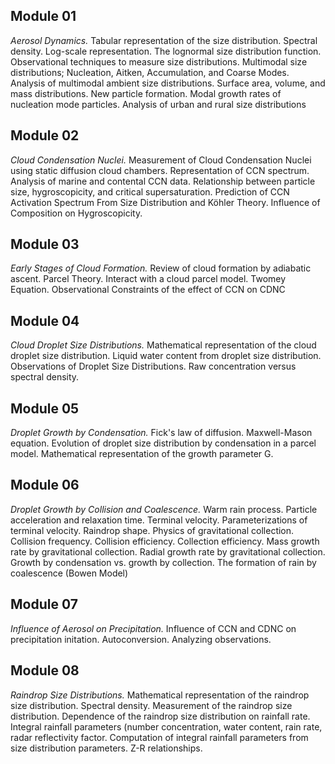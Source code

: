 ## Module 01
*Aerosol Dynamics.* Tabular representation of the size distribution. Spectral density. Log-scale representation. The lognormal size distribution function. Observational techniques to measure size distributions. Multimodal size distributions; Nucleation, Aitken, Accumulation, and Coarse Modes. Analysis of multimodal ambient size distributions. Surface area, volume, and mass distributions. New particle formation. Modal growth rates of nucleation mode particles. Analysis of urban and rural size distributions
## Module 02
*Cloud Condensation Nuclei.* Measurement of Cloud Condensation Nuclei using static diffusion cloud chambers. Representation of CCN spectrum. Analysis of marine and contental CCN data. Relationship between particle size, hygroscopicity, and critical supersaturation. Prediction of CCN Activation Spectrum From Size Distribution and Köhler Theory. Influence of Composition on Hygroscopicity.
## Module 03
*Early Stages of Cloud Formation.* Review of cloud formation by adiabatic ascent. Parcel Theory. Interact with a cloud parcel model. Twomey Equation. Observational Constraints of the effect of CCN on CDNC
## Module 04
*Cloud Droplet Size Distributions.* Mathematical representation of the cloud droplet size distribution. Liquid water content from droplet size distribution.  Observations of Droplet Size Distributions. Raw concentration versus spectral density.
## Module 05
*Droplet Growth by Condensation.* Fick's law of diffusion. Maxwell-Mason equation. Evolution of droplet size distribution by condensation in a parcel model. Mathematical representation of the growth parameter G.
## Module 06
*Droplet Growth by Collision and Coalescence.* Warm rain process. Particle acceleration and relaxation time. Terminal velocity. Parameterizations of terminal velocity. Raindrop shape. Physics of gravitational collection. Collision frequency. Collision efficiency. Collection efficiency. Mass growth rate by gravitational collection. Radial growth rate by gravitational collection. Growth by condensation vs. growth by collection. The formation of rain by coalescence (Bowen Model)
## Module 07
*Influence of Aerosol on Precipitation.* Influence of CCN and CDNC on precipitation initation. Autoconversion. Analyzing observations.
## Module 08
*Raindrop Size Distributions.* Mathematical representation of the raindrop size distribution. Spectral density. Measurement of the raindrop size distribution. Dependence of the raindrop size distribution on rainfall rate. Integral rainfall parameters (number concentration, water content, rain rate, radar reflectivity factor. Computation of integral rainfall parameters from size distribution parameters. Z-R relationships.
<!-- ## Module 09
*Interactions of Radiation with Bulk Matter.* Under construction
## Module 10
*Interactions of Radiation with Droplets.* Under construction -->